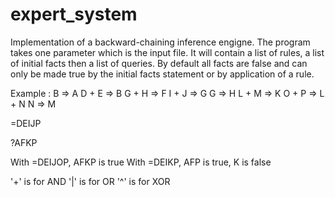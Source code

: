 # expert_system

Implementation of a backward-chaining inference engigne.
The program takes one parameter which is the input file.
It will contain a list of rules, a list of initial facts then a list of queries.
By default all facts are false and can only be made true by the initial facts statement or 
by application of a rule.

Example :
B => A
D + E => B
G + H => F
I + J => G
G => H
L + M => K
O + P => L + N
N => M

=DEIJP

?AFKP

With =DEIJOP, AFKP is true
With =DEIKP, AFP is true, K is false

'+' is for AND
'|' is for OR
'^' is for XOR
